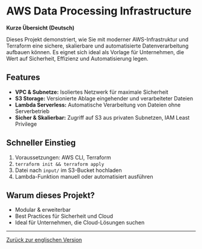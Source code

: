 # AWS Data Processing Infrastructure

**Kurze Übersicht (Deutsch)**

Dieses Projekt demonstriert, wie Sie mit moderner AWS-Infrastruktur und Terraform eine sichere, skalierbare und automatisierte Datenverarbeitung aufbauen können. Es eignet sich ideal als Vorlage für Unternehmen, die Wert auf Sicherheit, Effizienz und Automatisierung legen.

## Features
- **VPC & Subnetze:** Isoliertes Netzwerk für maximale Sicherheit
- **S3 Storage:** Versionierte Ablage eingehender und verarbeiteter Dateien
- **Lambda Serverless:** Automatische Verarbeitung von Dateien ohne Serverbetrieb
- **Sicher & Skalierbar:** Zugriff auf S3 aus privaten Subnetzen, IAM Least Privilege

## Schneller Einstieg
1. Voraussetzungen: AWS CLI, Terraform
2. `terraform init && terraform apply`
3. Datei nach `input/` im S3-Bucket hochladen
4. Lambda-Funktion manuell oder automatisiert ausführen

## Warum dieses Projekt?
- Modular & erweiterbar
- Best Practices für Sicherheit und Cloud
- Ideal für Unternehmen, die Cloud-Lösungen suchen

---

[Zurück zur englischen Version](README.md)
